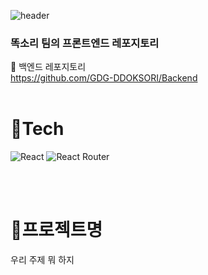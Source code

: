 ![header](https://capsule-render.vercel.app/api?type=venom&color=0:E4D6BE,100:F2BD52&height=300&section=header&text=DDOKSORI&fontSize=80&desc=우리%20주제%20뭐%20하지&descAlignY=75&fontColor=C69B0F)
<br>
### 똑소리 팀의 프론트엔드 레포지토리
🎈 백엔드 레포지토리<br>
https://github.com/GDG-DDOKSORI/Backend
<br><br>

# 🎨Tech
![React](https://img.shields.io/badge/react-%2320232a.svg?style=for-the-badge&logo=react&logoColor=%2361DAFB)
![React Router](https://img.shields.io/badge/React_Router-CA4245?style=for-the-badge&logo=react-router&logoColor=white)

<br><br>
# 🐥프로젝트명
우리 주제 뭐 하지
